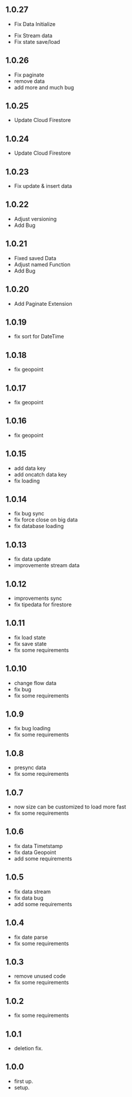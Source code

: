 ## 1.0.27
* Fix Data Initialize
- Fix Stream data
- Fix state save/load

## 1.0.26
* Fix paginate
* remove data
* add more and much bug

## 1.0.25
* Update Cloud Firestore

## 1.0.24
* Update Cloud Firestore

## 1.0.23
* Fix update & insert data

## 1.0.22
* Adjust versioning
* Add Bug

## 1.0.21
* Fixed saved Data
* Adjust named Function
* Add Bug

## 1.0.20
* Add Paginate Extension

## 1.0.19
* fix sort for DateTime 

## 1.0.18
* fix geopoint

## 1.0.17
* fix geopoint

## 1.0.16
* fix geopoint

## 1.0.15
* add data key
* add oncatch data key
* fix loading

## 1.0.14
* fix bug sync
* fix force close on big data
* fix database loading


## 1.0.13
* fix data update
* improvemente stream data

## 1.0.12
* improvements sync
* fix tipedata for firestore

## 1.0.11
* fix load state
* fix save state
* fix some requirements

## 1.0.10
* change flow data
* fix bug
* fix some requirements


## 1.0.9
* fix bug loading
* fix some requirements

## 1.0.8
* presync data
* fix some requirements

## 1.0.7
* now size can be customized to load more fast
* fix some requirements

## 1.0.6
* fix data Timetstamp
* fix data Geopoint
* add some requirements

## 1.0.5
* fix data stream
* fix data bug
* add some requirements

## 1.0.4
* fix date parse
* fix some requirements

## 1.0.3
* remove unused code
* fix some requirements

## 1.0.2
* fix some requirements

## 1.0.1
* deletion fix.

## 1.0.0
* first up.
* setup.